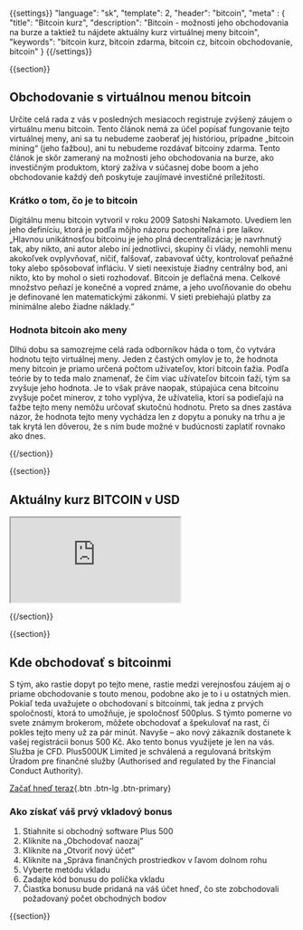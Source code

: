 {{settings}}
  "language": "sk",
  "template": 2,
  "header": "bitcoin",
  "meta" : {
    "title": "Bitcoin kurz",
    "description": "Bitcoin - možnosti jeho obchodovania na burze a taktiež tu nájdete aktuálny kurz virtuálnej meny bitcoin",
    "keywords": "bitcoin kurz, bitcoin zdarma, bitcoin cz, bitcoin obchodovanie, bitcoin"
  }
{{/settings}}

{{section}}

## Obchodovanie s virtuálnou menou bitcoin

Určite celá rada z vás v posledných mesiacoch registruje zvýšený záujem o virtuálnu menu bitcoin. Tento článok nemá za účel popísať fungovanie tejto virtuálnej meny, ani sa tu nebudeme zaoberať jej históriou, prípadne „bitcoin mining“ (jeho ťažbou), ani tu nebudeme rozdávať bitcoiny zdarma. Tento článok je skôr zameraný na možnosti jeho obchodovania na burze, ako investičným produktom, ktorý zažíva v súčasnej dobe boom a jeho obchodovanie každý deň poskytuje zaujímavé investičné príležitosti.

### Krátko o tom, čo je to bitcoin

Digitálnu menu bitcoin vytvoril v roku 2009 Satoshi Nakamoto. Uvediem len jeho definíciu, ktorá je podľa môjho názoru pochopiteľná i pre laikov. „Hlavnou unikátnosťou bitcoinu je jeho plná decentralizácia; je navrhnutý tak, aby nikto, ani autor alebo iní jednotlivci, skupiny či vlády, nemohli menu akokoľvek ovplyvňovať, ničiť, falšovať, zabavovať účty, kontrolovať peňažné toky alebo spôsobovať infláciu. V sieti neexistuje žiadny centrálny bod, ani nikto, kto by mohol o sieti rozhodovať. Bitcoin je deflačná mena. Celkové množstvo peňazí je konečné a vopred známe, a jeho uvoľňovanie do obehu je definované len matematickými zákonmi. V sieti prebiehajú platby za minimálne alebo žiadne náklady.“

### Hodnota bitcoin ako meny

Dlhú dobu sa samozrejme celá rada odborníkov háda o tom, čo vytvára hodnotu tejto virtuálnej meny. Jeden z častých omylov je to, že hodnota meny bitcoin je priamo určená počtom užívateľov, ktorí bitcoin ťažia. Podľa teórie by to teda malo znamenať, že čím viac užívateľov bitcoin ťaží, tým sa zvyšuje jeho hodnota. Je to však práve naopak, stúpajúca cena bitcoinu zvyšuje počet minerov, z toho vyplýva, že užívatelia, ktorí sa podieľajú na ťažbe tejto meny nemôžu určovať skutočnú hodnotu. Preto sa dnes zastáva názor, že hodnota tejto meny vychádza len z dopytu a ponuky na trhu a je tak krytá len dôverou, že s ním bude možné v budúcnosti zaplatiť rovnako ako dnes.

{{/section}}

{{section}}

## Aktuálny kurz BITCOIN v USD 

<div class="container kurz">
<iframe src="http://marketools.plus500.com/Widgets/InstrumentChartContainer?hl=sk&cty=SK&id=66349&tags=widg+chart+litecoin&pl=2&instSymb=LTCUSD"></iframe>
</div>

{{/section}}

{{section}}

## Kde obchodovať s bitcoinmi

S tým, ako rastie dopyt po tejto mene, rastie medzi verejnosťou záujem aj o priame obchodovanie s touto menou, podobne ako je to i u ostatných mien. Pokiaľ teda uvažujete o obchodovaní s bitcoinmi, tak jedna z prvých spoločností, ktorá to umožňuje, je spoločnosť 500plus. S týmto pomerne vo svete známym brokerom, môžete obchodovať a špekulovať na rast, či pokles tejto meny už za pár minút. Navyše – ako nový zákazník dostanete k vašej registrácii bonus 500 Kč. Ako tento bonus využijete je len na vás. Služba je CFD. Plus500UK Limited je schválená a regulovaná britským Úradom pre finančné služby (Authorised and regulated by the Financial Conduct Authority).

[Začať hneď teraz](http://www.plus500.com/sk/StartTrading.aspx?id=66349&pl=2){.btn .btn-lg .btn-primary}


### Ako získať váš prvý vkladový bonus
1.  Stiahnite si obchodný software Plus 500
2.  Kliknite na „Obchodovať naozaj“
3.  Kliknite na „Otvoriť nový účet“
4.  Kliknite na „Správa finančných prostriedkov v ľavom dolnom rohu
5.  Vyberte metódu vkladu
6.  Zadajte kód bonusu do políčka vkladu
7.  Čiastka bonusu bude pridaná na váš účet hneď, čo ste zobchodovali požadovaný počet obchodných bodov

{{section}}